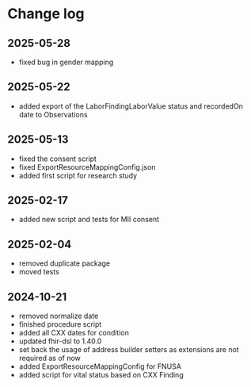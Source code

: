 # Change log

## 2025-05-28
* fixed bug in gender mapping

## 2025-05-22
* added export of the LaborFindingLaborValue status and recordedOn date to Observations

## 2025-05-13
* fixed the consent script
* fixed ExportResourceMappingConfig.json
* added first script for research study

## 2025-02-17
* added new script and tests for MII consent

## 2025-02-04
* removed duplicate package
* moved tests

## 2024-10-21

* removed normalize date
* finished procedure script
* added all CXX dates for condition
* updated fhir-dsl to 1.40.0
* set back the usage of address builder setters as extensions are not required as of now
* added ExportResourceMappingConfig for FNUSA
* added script for vital status based on CXX Finding
